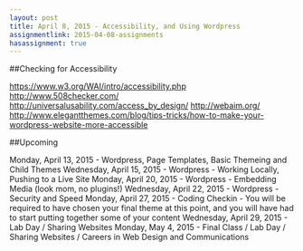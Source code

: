 ```yaml
---
layout: post
title: April 8, 2015 - Accessibility, and Using Wordpress
assignmentlink: 2015-04-08-assignments
hasassignment: true
---
```


##Checking for Accessibility

https://www.w3.org/WAI/intro/accessibility.php
http://www.508checker.com/
http://universalusability.com/access_by_design/
http://webaim.org/
http://www.elegantthemes.com/blog/tips-tricks/how-to-make-your-wordpress-website-more-accessible

##Upcoming

Monday, April 13, 2015 - Wordpress, Page Templates, Basic Themeing and Child Themes
Wednesday, April 15, 2015 - Wordpress - Working Locally, Pushing to a Live Site
Monday, April 20, 2015 - Wordpress - Embedding Media (look mom, no plugins!)
Wednesday, April 22, 2015 - Wordpress - Security and Speed
Monday, April 27, 2015 - Coding Checkin - You will be required to have chosen your final theme at this point, and you will have had to start putting together some of your content
Wednesday, April 29, 2015 - Lab Day / Sharing Websites
Monday, May 4, 2015 - Final Class / Lab Day / Sharing Websites / Careers in Web Design and Communications



